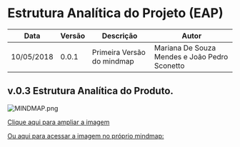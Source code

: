 # Estrutura Analítica do Projeto (EAP)

| Data | Versão | Descrição | Autor |
|----|------|---------|-----|
|10/05/2018|0.0.1|Primeira Versão do mindmap|Mariana De Souza Mendes e João Pedro Sconetto|


## v.0.3 Estrutura Analítica do Produto.

![MINDMAP.png](https://uploaddeimagens.com.br/images/001/410/789/original/Captura_de_tela_de_2018-05-10_08-56-06.png?1525953387)

[Clique aqui para ampliar a imagem](https://uploaddeimagens.com.br/images/001/410/789/original/Captura_de_tela_de_2018-05-10_08-56-06.png?1525953387)
 
[Ou aqui para acessar a imagem no próprio mindmap:](https://www.mindmeister.com/1091544081/login?fullscreen=1)